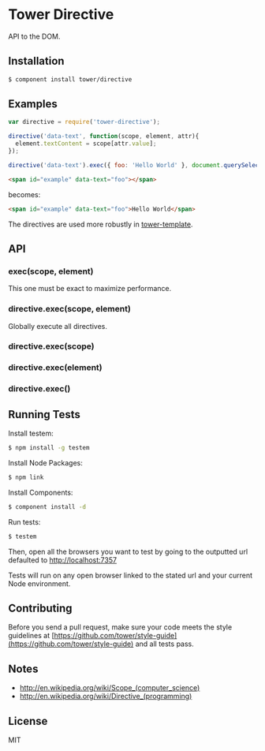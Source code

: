 # Tower Directive

API to the DOM.

## Installation

```bash
$ component install tower/directive
```

## Examples

```js
var directive = require('tower-directive');

directive('data-text', function(scope, element, attr){
  element.textContent = scope[attr.value];
});

directive('data-text').exec({ foo: 'Hello World' }, document.querySelector('#example'));
```

```html
<span id="example" data-text="foo"></span>
```

becomes:

```html
<span id="example" data-text="foo">Hello World</span>
```

The directives are used more robustly in [tower-template](https://github.com/tower/template).

## API

### exec(scope, element)

This one must be exact to maximize performance.

### directive.exec(scope, element)

Globally execute all directives.

### directive.exec(scope)
### directive.exec(element)
### directive.exec()

## Running Tests

Install testem:

```bash
$ npm install -g testem
```

Install Node Packages:

```bash
$ npm link
```

Install Components:

```bash
$ component install -d
```

Run tests:

```bash
$ testem
```

Then, open all the browsers you want to test by going to the outputted url defaulted to [http://localhost:7357](http://localhost:7357)

Tests will run on any open browser linked to the stated url and your current Node environment.

## Contributing

Before you send a pull request, make sure your code meets the style guidelines at [https://github.com/tower/style-guide](https://github.com/tower/style-guide) and all tests pass.

## Notes

- http://en.wikipedia.org/wiki/Scope_(computer_science)
- http://en.wikipedia.org/wiki/Directive_(programming)

## License

MIT